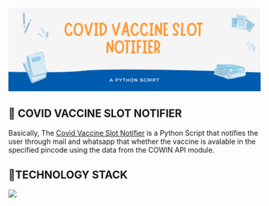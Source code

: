 <img src="IMG/banner.png" />

<h2> 💉 COVID VACCINE SLOT NOTIFIER </h2>
Basically, The <a href="https://github.com/Ajaiqmar/COVID-VACCINE-SLOT-NOTIFIER/">Covid Vaccine Slot Notifier</a> is a Python Script that notifies the user through mail and whatsapp that whether the vaccine is avalable in the specified pincode using the data from the COWIN API module.

<h2> 📱TECHNOLOGY STACK </h2>
<a href="https://developer.mozilla.org/en-US/docs/Learn/Getting_started_with_the_web/HTML_basics"><img src="https://img.shields.io/badge/Python-%20-brightgreen" /></a>
